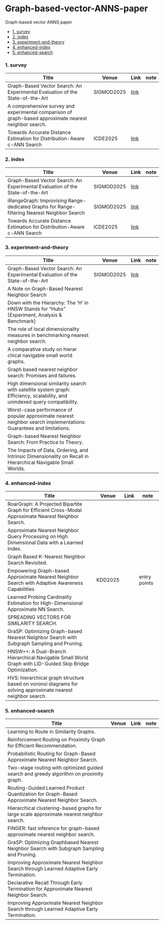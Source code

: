 # Graph-based-vector-ANNS-paper
Graph-based vector ANNS paper


<!-- no-auto-toc -->
- [1. survey](#1-graph-based)
- [2. index](#0-graph-index)
- [3. experiment-and-theory](#1-graph-based)
- [4. enhanced-index](#2-graph-based)
- [5. enhanced-search](#3-graph-based)



### 1.  survey


| Title   | Venue   |  Link   | note |
|---------|---------|--------|--------|
| Graph-Based Vector Search: An Experimental Evaluation of the State-of-the-Art | SIGMOD2025 |  [link](https://dl.acm.org/doi/pdf/10.1145/3709693) | |
| A comprehensive survey and experimental comparison of graph-based approximate nearest neighbor search. |  |  | |
| Towards Accurate Distance Estimation for Distribution-Aware c-ANN Search| ICDE2025 | [link](https://www.computer.org/csdl/proceedings-article/icde/2025/360300c380/26FZASdBxBu)| |

### 2.  index


| Title   | Venue   |  Link   | note |
|---------|---------|--------|--------|
| Graph-Based Vector Search: An Experimental Evaluation of the State-of-the-Art | SIGMOD2025 |  [link](https://dl.acm.org/doi/pdf/10.1145/3709693) | |
| iRangeGraph: Improvising Range-dedicated Graphs for Range-filtering Nearest Neighbor Search | SIGMOD2025 | [link](https://dl.acm.org/doi/pdf/10.1145/3698814) | |
| Towards Accurate Distance Estimation for Distribution-Aware c-ANN Search| ICDE2025 | [link](https://www.computer.org/csdl/proceedings-article/icde/2025/360300c380/26FZASdBxBu)| |

### 3.  experiment-and-theory


| Title   | Venue   |  Link   | note |
|---------|---------|--------|--------|
| Graph-Based Vector Search: An Experimental Evaluation of the State-of-the-Art | SIGMOD2025 |  [link](https://dl.acm.org/doi/pdf/10.1145/3709693) | |
| A Note on Graph-Based Nearest Neighbor Search |  |  | |
| Down with the Hierarchy: The ‘H’ in HNSW Stands for “Hubs” [Experiment, Analysis & Benchmark]|  | | |
| The role of local dimensionality measures in benchmarking nearest neighbor search. |  | | |
| A comparative study on hierar chical navigable small world graphs.  |  | | |
| Graph based nearest neighbor search:  Promises and failures.  |  | | |
| High dimensional similarity search with satellite system graph: Efficiency, scalability, and unindexed query compatibility.  |  | | |
| Worst-case performance of popular approximate nearest neighbor search implementations: Guarantees and limitations.  |  | | |
| Graph-based Nearest Neighbor Search: From Practice to Theory.  |  | | |
| The Impacts of Data, Ordering, and Intrinsic Dimensionality on Recall in Hierarchical Navigable Small Worlds.  |  | | |

### 4.  enhanced-index


| Title   | Venue   |  Link   | note |
|---------|---------|--------|--------|
| RoarGraph: A Projected Bipartite Graph for Efficient Cross-Modal Approximate Nearest Neighbor Search. |  |   | |
| Approximate Nearest Neighbor Query Processing on High Dimensional Data with a Learned Index.|  | | |
| Graph Based K-Nearest Neighbor Search Revisited. |  | | |
| Empowering Graph-based Approximate Nearest Neighbor Search with Adaptive Awareness Capabilities| KDD2025 | | entry points |
| Learned Probing Cardinality Estimation for High-Dimensional Approximate NN Search.|  | |  |
| SPREADING VECTORS FOR SIMILARITY SEARCH.|  | |  |
| GraSP: Optimizing Graph-based Nearest Neighbor Search with Subgraph Sampling and Pruning.|  | |  |
| HNSW++: A Dual-Branch Hierarchical Navigable Small World Graph with LID-Guided Skip Bridge Optimization.|  | |  |
|HVS: hierarchical graph structure based on voronoi diagrams for solving approximate nearest neighbor search.|  | |  |

### 5.  enhanced-search


| Title   | Venue   |  Link   | note |
|---------|---------|--------|--------|
| Learning to Route in Similarity Graphs. | | | |
| Reinforcement Routing on Proximity Graph for Efficient Recommendation. | |  |  |
| Probabilistic Routing for Graph-Based Approximate Nearest Neighbor Search.|  | |  |
| Two-stage routing with optimized guided search and greedy algorithm on proximity graph.|  | |  |
| Routing-Guided Learned Product Quantization for Graph-Based Approximate Nearest Neighbor Search.|  | |  |
| Hierarchical clustering-based graphs for large scale approximate nearest neighbor search.|  | |  |
| FINGER: fast inference for graph-based approximate nearest neighbor search.|  | |  |
| GraSP: Optimizing Graphbased Nearest Neighbor Search with Subgraph Sampling and Pruning.|  | |  |
| Improving Approximate Nearest Neighbor Search through Learned Adaptive Early Termination.|  | |  |
| Declarative Recall Through Early Termination for Approximate Nearest Neighbor Search.|  | |  |
| Improving Approximate Nearest Neighbor Search through Learned Adaptive Early Termination.|  | |  |


